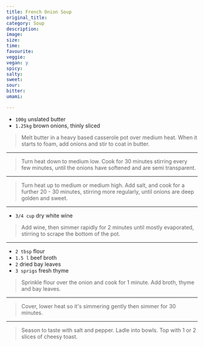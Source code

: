 ```yaml
---
title: French Onion Soup
original_title:
category: Soup
description:
image:
size:
time:
favourite:
veggie:
vegan: y
spicy:
salty:
sweet:
sour:
bitter:
umami:

---
```


* `100g` unslated butter
* `1.25kg` brown onions, thinly sliced

>Melt butter in a heavy based casserole pot over medium heat. When it starts to foam, add onions and stir to coat in butter.

---

>Turn heat down to medium low. Cook for 30 minutes stirring every few minutes, until the onions have softened and are semi transparent. 

---

>Turn heat up to medium or medium high. Add salt, and cook for a further 20 - 30 minutes, stirring more regularly, until onions are deep golden and sweet.

---

* `3/4 cup` dry white wine

>Add wine, then simmer rapidly for 2 minutes until mostly evaporated, stirring to scrape the bottom of the pot. 

---

* `2 tbsp` flour
* `1.5 l` beef broth
* `2` dried bay leaves
* `3 sprigs` fresh thyme

>Sprinkle flour over the onion and cook for 1 minute. Add broth, thyme and bay leaves. 

---

>Cover, lower heat so it's simmering gently then simmer for 30 minutes. 

---

>Season to taste with salt and pepper. Ladle into bowls. Top with 1 or 2 slices of cheesy toast.